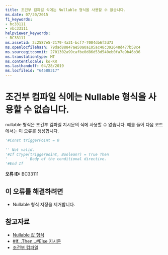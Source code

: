 ```yaml
---
title: 조건부 컴파일 식에는 Nullable 형식을 사용할 수 없습니다.
ms.date: 07/20/2015
f1_keywords:
- bc33111
- vbc33111
helpviewer_keywords:
- BC33111
ms.assetid: 2c2587e5-2179-4a31-bcf7-7004db6f2d73
ms.openlocfilehash: 79dad88847ae50a0a105ac48c392648d477b58c4
ms.sourcegitcommit: 2701302a99cafbe0d86d53d540eb0fa7e9b46b36
ms.translationtype: MT
ms.contentlocale: ko-KR
ms.lasthandoff: 04/28/2019
ms.locfileid: "64588317"
---
```

# <a name="nullable-types-are-not-allowed-in-conditional-compilation-expressions"></a>조건부 컴파일 식에는 Nullable 형식을 사용할 수 없습니다.
nullable 형식은 조건부 컴파일 지시문의 식에 사용할 수 없습니다. 예를 들어 다음 코드에서는 이 오류를 생성합니다.  
  
```vb  
'#Const triggerPoint = 0  
  
'' Not valid.  
'#If CType(triggerpoint, Boolean?) = True Then  
'        ' Body of the conditional directive.  
'#End If  
```  
  
 **오류 ID:** BC33111  
  
## <a name="to-correct-this-error"></a>이 오류를 해결하려면  
  
- Nullable 형식 지정을 제거합니다.  
  
## <a name="see-also"></a>참고자료

- [Nullable 값 형식](../../visual-basic/programming-guide/language-features/data-types/nullable-value-types.md)
- [#If...Then...#Else 지시문](../../visual-basic/language-reference/directives/if-then-else-directives.md)
- [조건부 컴파일](../../visual-basic/programming-guide/program-structure/conditional-compilation.md)
